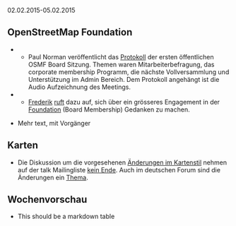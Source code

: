 02.02.2015-05.02.2015

## OpenStreetMap Foundation

* * Paul Norman veröffentlicht das [Protokoll](http://wiki.osmfoundation.org/wiki/Board/Minutes/2015-07-20) der ersten öffentlichen OSMF Board Sitzung. Themen waren Mitarbeiterbefragung, das corporate membership Programm, die nächste Vollversammlung und Unterstützung im Admin Bereich. Dem Protokoll angehängt ist die Audio Aufzeichnung des Meetings.

* * [Frederik](https://www.openstreetmap.org/user/woodpeck) [ruft](https://lists.openstreetmap.org/pipermail/osmf-talk/2015-August/003366.html) dazu auf, sich über ein grösseres Engagement in der [Foundation](https://wiki.osmfoundation.org/wiki/Main_Page) (Board Membership) Gedanken zu machen.

* Mehr text, mit Vorgänger

## Karten

* Die Diskussion um die vorgesehenen [Änderungen im Kartenstil](http://bl.ocks.org/pnorman/raw/c61d6b11193081910866/#12.00/51.9293/4.4866) nehmen auf der talk Mailingliste [kein Ende](https://lists.openstreetmap.org/pipermail/talk/2015-August/073857.html). Auch im deutschen Forum sind die Änderungen ein [Thema](http://forum.openstreetmap.org/viewtopic.php?pid=524613#p524613).

## Wochenvorschau

* This should be a markdown table

